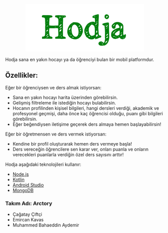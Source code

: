 <p align="center">
  <img src="https://github.com/CiftciCagatay/Arctory-Backend/blob/master/hodja.png" height = "150">
</p>

Hodja sana en yakın hocayı ya da öğrenciyi bulan bir mobil platformdur.

## Özellikler:

Eğer bir öğrenciysen ve ders almak istiyorsan:
* Sana en yakın hocayı harita üzerinden görebilirsin.
* Gelişmiş filtreleme ile istediğin hocayı bulabilirsin. 
* Hocanın profilinden kişisel bilgileri, hangi dersleri verdiği, akademik ve profesyonel geçmişi, daha önce kaç öğrencisi olduğu, puanı gibi bilgileri görebilirsin. 
* Eğer beğendiysen iletişime geçerek ders almaya hemen başlayabilirsin!

Eğer bir öğretmensen ve ders vermek istiyorsan:
* Kendine bir profil oluşturarak hemen ders vermeye başla! 
* Ders vereceğin öğrencilere sen karar ver, onları puanla ve onların verecekleri puanlarla verdiğin özel ders sayısını arttır!

Hodja aşağıdaki teknolojileri kullanır:

* [Node.js](https://nodejs.org/)
* [Kotlin](https://kotlinlang.org/)
* [Android Studio](https://developer.android.com/studio/index.html)
* [MongoDB](https://www.mongodb.com/scale/database-software-open-source)

### Takım Adı: **Arctory**
* Çağatay Çiftçi
* Emircan Kavas
* Muhammed Bahaeddin Aydemir
